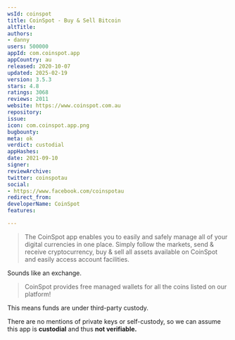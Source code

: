 ```yaml
---
wsId: coinspot
title: CoinSpot - Buy & Sell Bitcoin
altTitle: 
authors:
- danny
users: 500000
appId: com.coinspot.app
appCountry: au
released: 2020-10-07
updated: 2025-02-19
version: 3.5.3
stars: 4.8
ratings: 3068
reviews: 2011
website: https://www.coinspot.com.au
repository: 
issue: 
icon: com.coinspot.app.png
bugbounty: 
meta: ok
verdict: custodial
appHashes: 
date: 2021-09-10
signer: 
reviewArchive: 
twitter: coinspotau
social:
- https://www.facebook.com/coinspotau
redirect_from: 
developerName: CoinSpot
features: 

---
```


> The CoinSpot app enables you to easily and safely manage all of your digital currencies in one place. Simply follow the markets, send & receive cryptocurrency, buy & sell all assets available on CoinSpot and easily access account facilities.

Sounds like an exchange.

> CoinSpot provides free managed wallets for all the coins listed on our platform! 

This means funds are under third-party custody. 

There are no mentions of private keys or self-custody, so we can assume this app is **custodial** and thus **not verifiable.**
